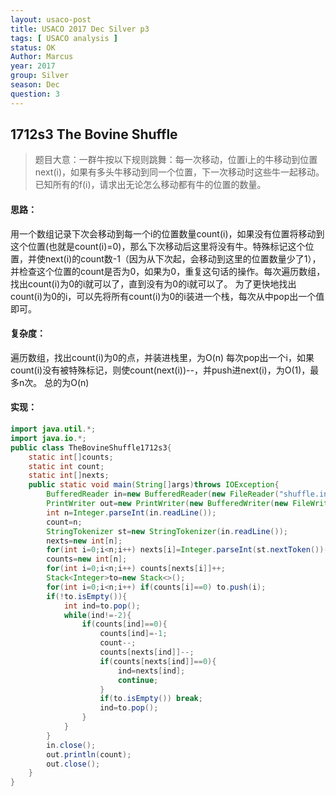 ```yaml
---
layout: usaco-post
title: USACO 2017 Dec Silver p3
tags: [ USACO analysis ]
status: OK
Author: Marcus
year: 2017
group: Silver
season: Dec
question: 3
---
```


## 1712s3 The Bovine Shuffle

> 题目大意：一群牛按以下规则跳舞：每一次移动，位置i上的牛移动到位置next(i)，如果有多头牛移动到同一个位置，下一次移动时这些牛一起移动。已知所有的f(i)，请求出无论怎么移动都有牛的位置的数量。

#### 思路：

用一个数组记录下次会移动到每一个i的位置数量count(i)，如果没有位置将移动到这个位置(也就是count(i)=0)，那么下次移动后这里将没有牛。特殊标记这个位置，并使next(i)的count数-1（因为从下次起，会移动到这里的位置数量少了1），并检查这个位置的count是否为0，如果为0，重复这句话的操作。每次遍历数组，找出count(i)为0的i就可以了，直到没有为0的i就可以了。
为了更快地找出count(i)为0的i，可以先将所有count(i)为0的i装进一个栈，每次从中pop出一个值即可。

#### 复杂度：

遍历数组，找出count(i)为0的点，并装进栈里，为O(n)
每次pop出一个i，如果count(i)没有被特殊标记，则使count(next(i))--，并push进next(i)，为O(1)，最多n次。
总的为O(n)

#### 实现：

```java
import java.util.*;
import java.io.*;
public class TheBovineShuffle1712s3{
    static int[]counts;
    static int count;
    static int[]nexts;
    public static void main(String[]args)throws IOException{
        BufferedReader in=new BufferedReader(new FileReader("shuffle.in"));
        PrintWriter out=new PrintWriter(new BufferedWriter(new FileWriter("shuffle.out")));
        int n=Integer.parseInt(in.readLine());
        count=n;
        StringTokenizer st=new StringTokenizer(in.readLine());
        nexts=new int[n];
        for(int i=0;i<n;i++) nexts[i]=Integer.parseInt(st.nextToken())-1;
        counts=new int[n];
        for(int i=0;i<n;i++) counts[nexts[i]]++;
        Stack<Integer>to=new Stack<>();
        for(int i=0;i<n;i++) if(counts[i]==0) to.push(i);
        if(!to.isEmpty()){
            int ind=to.pop();
            while(ind!=-2){
                if(counts[ind]==0){
                    counts[ind]=-1;
                    count--;
                    counts[nexts[ind]]--;
                    if(counts[nexts[ind]]==0){
                        ind=nexts[ind];
                        continue;
                    }
                    if(to.isEmpty()) break;
                    ind=to.pop();
                }
            }
        }
        in.close();
        out.println(count);
        out.close();
    }
}
```



